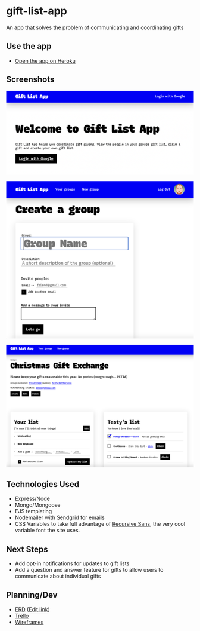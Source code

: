 # gift-list-app
An app that solves the problem of communicating and coordinating gifts

## Use the app
* [Open the app on Heroku](https://giftlists-app.herokuapp.com/)

## Screenshots
![home page](about/1.png)

![create a group](about/2.png)

![Viewing a group](about/3.png)

## Technologies Used
* Express/Node
* Mongo/Mongoose
* EJS templating
* Nodemailer with Sendgrid for emails
* CSS Variables to take full advantage of [Recursive Sans](https://www.recursive.design/), the very cool variable font the site uses.

## Next Steps
* Add opt-in notifications for updates to gift lists
* Add a question and answer feature for gifts to allow users to communicate about individual gifts

## Planning/Dev
* [ERD](https://lucid.app/lucidchart/285fbeb7-c562-41ac-862c-5b7ce53f4e46/view?page=0_0#) ([Edit link](https://lucid.app/lucidchart/285fbeb7-c562-41ac-862c-5b7ce53f4e46/edit?beaconFlowId=35D28D8593A7476E&page=0_0#))
* [Trello](https://trello.com/b/R3abJ3Ku/gift-app-development)
* [Wireframes](https://www.figma.com/file/Es42EQCISeqIXTWqvnghQp/Gift-app?node-id=0%3A1)

